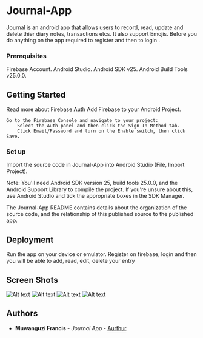 # Journal-App

Journal is an android app that allows users to record, read, update and delete thier diary notes, transactions etcs. It also support Emojis. Before you do anything on the app required to register and then to login .

### Prerequisites
Firebase Account.
Android Studio.
Android SDK v25.
Android Build Tools v25.0.0.


## Getting Started
Read more about Firebase Auth
Add Firebase to your Android Project.

    Go to the Firebase Console and navigate to your project:
        Select the Auth panel and then click the Sign In Method tab.
        Click Email/Password and turn on the Enable switch, then click Save.
        

### Set up

Import the source code in Journal-App into Android Studio (File, Import Project).

Note: You'll need Android SDK version 25, build tools 25.0.0, and the Android Support Library to compile the project. If you're unsure about this, use Android Studio and tick the appropriate boxes in the SDK Manager.

The Journal-App README contains details about the organization of the source code, and the relationship of this published source to the published app.


## Deployment

 Run the app on your device or emulator. Register on firebase, login and then you will be able to add, read, edit, delete your entry 
 
## Screen Shots

![Alt text](https://github.com/muwanguzi/ALC-Journal-App/blob/master/snapshots/1.PNG?raw=true "Optional Title")
![Alt text](https://github.com/muwanguzi/ALC-Journal-App/blob/master/snapshots/2.PNG?raw=true "Optional Title")
![Alt text](https://github.com/muwanguzi/ALC-Journal-App/blob/master/snapshots/3.PNG?raw=true "Optional Title")
![Alt text](https://github.com/muwanguzi/ALC-Journal-App/blob/master/snapshots/4.PNG?raw=true "Optional Title")
 
 
 
       


## Authors

* **Muwanguzi Francis** - *Journal App* - [Aurthur](https://github.com/muwanguzi)

